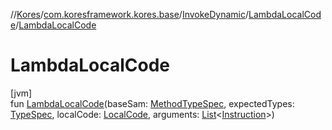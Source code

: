 //[Kores](../../../../index.md)/[com.koresframework.kores.base](../../index.md)/[InvokeDynamic](../index.md)/[LambdaLocalCode](index.md)/[LambdaLocalCode](-lambda-local-code.md)

# LambdaLocalCode

[jvm]\
fun [LambdaLocalCode](-lambda-local-code.md)(baseSam: [MethodTypeSpec](../../../com.koresframework.kores.common/-method-type-spec/index.md), expectedTypes: [TypeSpec](../../-type-spec/index.md), localCode: [LocalCode](../../-local-code/index.md), arguments: [List](https://kotlinlang.org/api/latest/jvm/stdlib/kotlin.collections/-list/index.html)<[Instruction](../../../com.koresframework.kores/-instruction/index.md)>)
